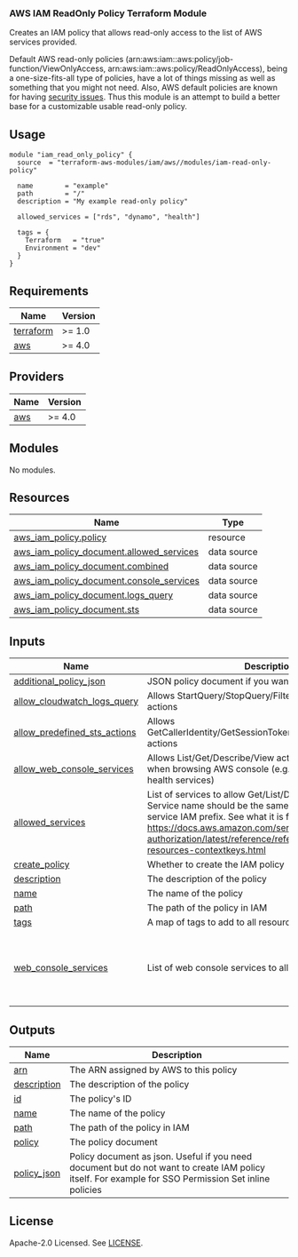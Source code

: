 ### AWS IAM ReadOnly Policy Terraform Module

Creates an IAM policy that allows read-only access to the list of AWS services provided.

Default AWS read-only policies (arn:aws:iam::aws:policy/job-function/ViewOnlyAccess, arn:aws:iam::aws:policy/ReadOnlyAccess), being a one-size-fits-all type of policies, have a lot of things missing as well as something that you might not need. Also, AWS default policies are known for having [security issues](https://securityboulevard.com/2020/12/the-aws-managed-policies-trap/). Thus this module is an attempt to build a better base for a customizable usable read-only policy.

## Usage

```hcl
module "iam_read_only_policy" {
  source  = "terraform-aws-modules/iam/aws//modules/iam-read-only-policy"

  name        = "example"
  path        = "/"
  description = "My example read-only policy"

  allowed_services = ["rds", "dynamo", "health"]

  tags = {
    Terraform   = "true"
    Environment = "dev"
  }
}
```

<!-- BEGINNING OF PRE-COMMIT-TERRAFORM DOCS HOOK -->
## Requirements

| Name | Version |
|------|---------|
| <a name="requirement_terraform"></a> [terraform](#requirement\_terraform) | >= 1.0 |
| <a name="requirement_aws"></a> [aws](#requirement\_aws) | >= 4.0 |

## Providers

| Name | Version |
|------|---------|
| <a name="provider_aws"></a> [aws](#provider\_aws) | >= 4.0 |

## Modules

No modules.

## Resources

| Name | Type |
|------|------|
| [aws_iam_policy.policy](https://registry.terraform.io/providers/hashicorp/aws/latest/docs/resources/iam_policy) | resource |
| [aws_iam_policy_document.allowed_services](https://registry.terraform.io/providers/hashicorp/aws/latest/docs/data-sources/iam_policy_document) | data source |
| [aws_iam_policy_document.combined](https://registry.terraform.io/providers/hashicorp/aws/latest/docs/data-sources/iam_policy_document) | data source |
| [aws_iam_policy_document.console_services](https://registry.terraform.io/providers/hashicorp/aws/latest/docs/data-sources/iam_policy_document) | data source |
| [aws_iam_policy_document.logs_query](https://registry.terraform.io/providers/hashicorp/aws/latest/docs/data-sources/iam_policy_document) | data source |
| [aws_iam_policy_document.sts](https://registry.terraform.io/providers/hashicorp/aws/latest/docs/data-sources/iam_policy_document) | data source |

## Inputs

| Name | Description | Type | Default | Required |
|------|-------------|------|---------|:--------:|
| <a name="input_additional_policy_json"></a> [additional\_policy\_json](#input\_additional\_policy\_json) | JSON policy document if you want to add custom actions | `string` | `"{}"` | no |
| <a name="input_allow_cloudwatch_logs_query"></a> [allow\_cloudwatch\_logs\_query](#input\_allow\_cloudwatch\_logs\_query) | Allows StartQuery/StopQuery/FilterLogEvents CloudWatch actions | `bool` | `true` | no |
| <a name="input_allow_predefined_sts_actions"></a> [allow\_predefined\_sts\_actions](#input\_allow\_predefined\_sts\_actions) | Allows GetCallerIdentity/GetSessionToken/GetAccessKeyInfo sts actions | `bool` | `true` | no |
| <a name="input_allow_web_console_services"></a> [allow\_web\_console\_services](#input\_allow\_web\_console\_services) | Allows List/Get/Describe/View actions for services used when browsing AWS console (e.g. resource-groups, tag, health services) | `bool` | `true` | no |
| <a name="input_allowed_services"></a> [allowed\_services](#input\_allowed\_services) | List of services to allow Get/List/Describe/View options. Service name should be the same as corresponding service IAM prefix. See what it is for each service here https://docs.aws.amazon.com/service-authorization/latest/reference/reference_policies_actions-resources-contextkeys.html | `list(string)` | n/a | yes |
| <a name="input_create_policy"></a> [create\_policy](#input\_create\_policy) | Whether to create the IAM policy | `bool` | `true` | no |
| <a name="input_description"></a> [description](#input\_description) | The description of the policy | `string` | `"IAM Policy"` | no |
| <a name="input_name"></a> [name](#input\_name) | The name of the policy | `string` | `""` | no |
| <a name="input_path"></a> [path](#input\_path) | The path of the policy in IAM | `string` | `"/"` | no |
| <a name="input_tags"></a> [tags](#input\_tags) | A map of tags to add to all resources. | `map(string)` | `{}` | no |
| <a name="input_web_console_services"></a> [web\_console\_services](#input\_web\_console\_services) | List of web console services to allow | `list(string)` | <pre>[<br>  "resource-groups",<br>  "tag",<br>  "health",<br>  "ce"<br>]</pre> | no |

## Outputs

| Name | Description |
|------|-------------|
| <a name="output_arn"></a> [arn](#output\_arn) | The ARN assigned by AWS to this policy |
| <a name="output_description"></a> [description](#output\_description) | The description of the policy |
| <a name="output_id"></a> [id](#output\_id) | The policy's ID |
| <a name="output_name"></a> [name](#output\_name) | The name of the policy |
| <a name="output_path"></a> [path](#output\_path) | The path of the policy in IAM |
| <a name="output_policy"></a> [policy](#output\_policy) | The policy document |
| <a name="output_policy_json"></a> [policy\_json](#output\_policy\_json) | Policy document as json. Useful if you need document but do not want to create IAM policy itself. For example for SSO Permission Set inline policies |
<!-- END OF PRE-COMMIT-TERRAFORM DOCS HOOK -->

## License

Apache-2.0 Licensed. See [LICENSE](https://github.com/terraform-aws-modules/terraform-aws-iam/blob/master/LICENSE).
